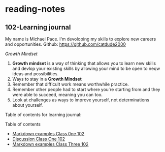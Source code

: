 # reading-notes
## 102-Learning journal

My name is Michael Pace.  I'm devoloping my skills to explore new careers and opportunities.
Github: https://github.com/catdude2000

*Growth Mindset*
1. **Growth mindset** is a way of thinking that allows you to learn new skills and devlop your existing skills by allowing your mind to be open to neqw ideas and possibilities.
2. Ways to stay in a **Growth Mindset** 
  1. Remember that difficult work means worthwhile practice.
  2. Remember other people had to start where you're starting from and they were able to succeed, meaning you can too.
  3. Look at challenges as ways to improve yourself, not determinations about yourself.

Table of contents for learning journal:

Table of contents
- [Markdown examples Class 0ne 102](/markdown.md)
- [Discussion Class One 102](/discussion.md)
- [Markdown examples Class Three 102](/markdown.md)
